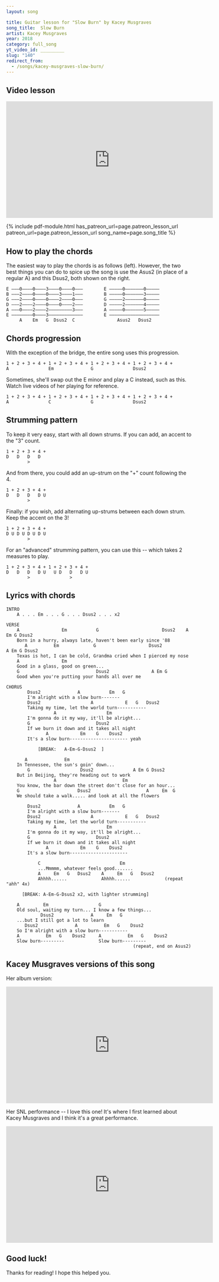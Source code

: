 ```yaml
---
layout: song

title: Guitar lesson for "Slow Burn" by Kacey Musgraves
song_title:  Slow Burn
artist: Kacey Musgraves
year: 2018
category: full_song
yt_video_id: _________
slug: "140"
redirect_from:
  - /songs/kacey-musgraves-slow-burn/
---
```


## Video lesson

<iframe width="560" height="315" src="https://www.youtube.com/embed/1Jl09fiSVSk?showinfo=0" frameborder="0" allowfullscreen></iframe>

{% include pdf-module.html has_patreon_url=page.patreon_lesson_url patreon_url=page.patreon_lesson_url song_name=page.song_title %}

## How to play the chords

The easiest way to play the chords is as follows (left). However, the two best things you can do to spice up the song is use the Asus2 (in place of a regular A) and this Dsus2, both shown on the right.

    E –––0––––0––––3––––0––––0–––        E –––––0–––––––0–––––
    B –––2––––0––––0––––3––––1–––        B –––––0–––––––3–––––
    G –––2––––0––––0––––2––––0–––        G –––––2–––––––0–––––
    D –––2––––2––––0––––0––––2–––        D –––––2–––––––4–––––
    A –––0––––2––––2–––––––––3–––        A –––––0–––––––5–––––
    E ––––––––0––––3–––––––––––––        E –––––––––––––––––––
         A    Em   G  Dsus2  C                Asus2   Dsus2  

## Chords progression

With the exception of the bridge, the entire song uses this progression.

    1 + 2 + 3 + 4 + 1 + 2 + 3 + 4 + 1 + 2 + 3 + 4 + 1 + 2 + 3 + 4 +
    A               Em              G               Dsus2

Sometimes, she'll swap out the E minor and play a C instead, such as this. Watch live videos of her playing for reference.

    1 + 2 + 3 + 4 + 1 + 2 + 3 + 4 + 1 + 2 + 3 + 4 + 1 + 2 + 3 + 4 +
    A               C               G               Dsus2

## Strumming pattern

To keep it very easy, start with all down strums. If you can add, an accent to the "3" count.

    1 + 2 + 3 + 4 +
    D   D   D   D
            >

And from there, you could add an up-strum on the "+" count following the 4.

    1 + 2 + 3 + 4 +
    D   D   D   D U
            >

Finally: if you wish, add alternating up-strums between each down strum. Keep the accent on the 3!

    1 + 2 + 3 + 4 +
    D U D U D U D U
            >

For an "advanced" strumming pattern, you can use this -- which takes 2 measures to play.

    1 + 2 + 3 + 4 + 1 + 2 + 3 + 4 +
    D   D   D   D U   U D   D   D U
            >               >

## Lyrics with chords

    INTRO
        A . . . Em . . . G . . . Dsus2 . . . x2

    VERSE
        A                Em           G                        Dsus2    A Em G Dsus2
        Born in a hurry, always late, haven't been early since '88
           A          Em             G                    Dsus2            A Em G Dsus2
        Texas is hot, I can be cold, Grandma cried when I pierced my nose
        A                Em
        Good in a glass, good on green...
        G                             Dsus2                A Em G
        Good when you're putting your hands all over me

    CHORUS
            Dsus2              A           Em   G
            I'm alright with a slow burn-------
            Dsus2                   A            E   G   Dsus2
            Taking my time, let the world turn-----------
                      A                   Em            
            I'm gonna do it my way, it'll be alright...
            G                         Dsus2
            If we burn it down and it takes all night
                   A            Em    G    Dsus2
            It's a slow burn---------------------- yeah

                [BREAK:   A-Em-G-Dsus2  ]

           A              Em                  
        In Tennessee, the sun's goin' down...
            G                   Dsus2               A Em G Dsus2
        But in Beijing, they're heading out to work
                      A                         Em
        You know, the bar down the street don't close for an hour...
        G                      Dsus2                     A     Em  G  
        We should take a walk..... and look at all the flowers

            Dsus2              A           Em   G
            I'm alright with a slow burn-------
            Dsus2                   A            E   G   Dsus2
            Taking my time, let the world turn-----------
                      A                   Em            
            I'm gonna do it my way, it'll be alright...
            G                         Dsus2
            If we burn it down and it takes all night
                   A            Em    G    Dsus2
            It's a slow burn----------------------

                C                              Em    
                ...Mmmmm, whatever feels good.......
                A     Em   G   Dsus2    A     Em   G   Dsus2  
                Ahhhh......             Ahhhh......             (repeat "ahh" 4x)

          [BREAK: A-Em-G-Dsus2 x2, with lighter strumming]

        A         Em                   G                   
        Old soul, waiting my turn... I know a few things...
                 Dsus2              A     Em   G    
        ...but I still got a lot to learn
           Dsus2              A          Em   G    Dsus2
        So I'm alright with a slow burn-----------
        A          Em   G    Dsus2     A          Em   G    Dsus2    
        Slow burn---------             Slow burn---------           
                                                    (repeat, end on Asus2)

## Kacey Musgraves versions of this song

Her album version:

<iframe width="560" height="315" src="https://www.youtube.com/embed/NC7cmWkBoz4?showinfo=0" frameborder="0" allowfullscreen></iframe>

Her SNL performance -- I love this one! It's where I first learned about Kacey Musgraves and I think it's a great performance.

<iframe width="560" height="315" src="https://www.youtube.com/embed/IS6fWkZkrFc?showinfo=0" frameborder="0" allowfullscreen></iframe>

## Good luck!

Thanks for reading! I hope this helped you.
